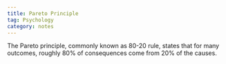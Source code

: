 ```yaml
---
title: Pareto Principle
tag: Psychology 
category: notes
---
```


The Pareto principle, commonly known as 80-20 rule, states that for many outcomes, roughly 80% of consequences come from 20% of the causes. 